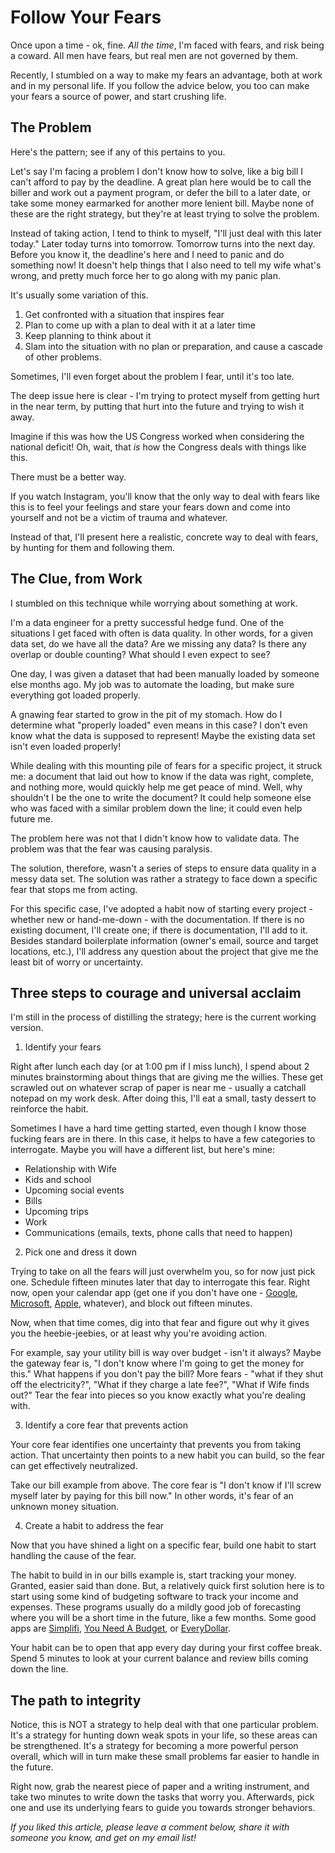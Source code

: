 Follow Your Fears
=================

Once upon a time - ok, fine.  _All the time_, I'm faced with fears, and risk being a coward.  All men have fears, but real men are not governed by them.

Recently, I stumbled on a way to make my fears an advantage, both at work and in my personal life.  If you follow the advice below, you too can make your fears a source of power, and start crushing life.

## The Problem

Here's the pattern; see if any of this pertains to you.

Let's say I'm facing a problem I don't know how to solve, like a big bill I can't afford to pay by the deadline.  A great plan here would be to call the biller and work out a payment program, or defer the bill to a later date, or take some money earmarked for another more lenient bill.  Maybe none of these are the right strategy, but they're at least trying to solve the problem.

Instead of taking action, I tend to think to myself, "I'll just deal with this later today."  Later today turns into tomorrow.  Tomorrow turns into the next day.  Before you know it, the deadline's here and I need to panic and do something now!  It doesn't help things that I also need to tell my wife what's wrong, and pretty much force her to go along with my panic plan.

It's usually some variation of this.

1. Get confronted with a situation that inspires fear
2. Plan to come up with a plan to deal with it at a later time
3. Keep planning to think about it
4. Slam into the situation with no plan or preparation, and cause a cascade of other problems.

Sometimes, I'll even forget about the problem I fear, until it's too late.

The deep issue here is clear - I'm trying to protect myself from getting hurt in the near term, by putting that hurt into the future and trying to wish it away.

Imagine if this was how the US Congress worked when considering the national deficit!  Oh, wait, that _is_ how the Congress deals with things like this.

There must be a better way.

If you watch Instagram, you'll know that the only way to deal with fears like this is to feel your feelings and stare your fears down and come into yourself and not be a victim of trauma and whatever.

Instead of that, I'll present here a realistic, concrete way to deal with fears, by hunting for them and following them.

## The Clue, from Work

I stumbled on this technique while worrying about something at work.

I'm a data engineer for a pretty successful hedge fund.  One of the situations I get faced with often is data quality.  In other words, for a given data set, do we have all the data?  Are we missing any data?  Is there any overlap or double counting?  What should I even expect to see?

One day, I was given a dataset that had been manually loaded by someone else months ago.  My job was to automate the loading, but make sure everything got loaded properly.

A gnawing fear started to grow in the pit of my stomach.  How do I determine what "properly loaded" even means in this case?  I don't even know what the data is supposed to represent!  Maybe the existing data set isn't even loaded properly!

While dealing with this mounting pile of fears for a specific project, it struck me:  a document that laid out how to know if the data was right, complete, and nothing more, would quickly help me get peace of mind.  Well, why shouldn't I be the one to write the document?  It could help someone else who was faced with a similar problem down the line; it could even help future me.

The problem here was not that I didn't know how to validate data.  The problem was that the fear was causing paralysis.

The solution, therefore, wasn't a series of steps to ensure data quality in a messy data set.  The solution was rather a strategy to face down a specific fear that stops me from acting.

For this specific case, I've adopted a habit now of starting every project - whether new or hand-me-down - with the documentation.  If there is no existing document, I'll create one; if there is documentation, I'll add to it.  Besides standard boilerplate information (owner's email, source and target locations, etc.), I'll address any question about the project that give me the least bit of worry or uncertainty.

## Three steps to courage and universal acclaim

I'm still in the process of distilling the strategy; here is the current working version.

1. Identify your fears

Right after lunch each day (or at 1:00 pm if I miss lunch), I spend about 2 minutes brainstorming about things that are giving me the willies.  These get scrawled out on whatever scrap of paper is near me - usually a catchall notepad on my work desk.  After doing this, I'll eat a small, tasty dessert to reinforce the habit.

Sometimes I have a hard time getting started, even though I know those fucking fears are in there.  In this case, it helps to have a few categories to interrogate.  Maybe you will have a different list, but here's mine:

- Relationship with Wife
- Kids and school
- Upcoming social events
- Bills
- Upcoming trips
- Work
- Communications (emails, texts, phone calls that need to happen)

2. Pick one and dress it down

Trying to take on all the fears will just overwhelm you, so for now just pick one.  Schedule fifteen minutes later that day to interrogate this fear.  Right now, open your calendar app (get one if you don't have one - [Google](https://calendar.google.com/), [Microsoft](https://www.microsoft.com/en-us/microsoft-365/outlook/email-and-calendar-software-microsoft-outlook), [Apple](https://www.icloud.com/calendar/), whatever), and block out fifteen minutes.

Now, when that time comes, dig into that fear and figure out why it gives you the heebie-jeebies, or at least why you're avoiding action.

For example, say your utility bill is way over budget - isn't it always?  Maybe the gateway fear is, "I don't know where I'm going to get the money for this."  What happens if you don't pay the bill?  More fears - "what if they shut off the electricity?", "What if they charge a late fee?", "What if Wife finds out?"  Tear the fear into pieces so you know exactly what you're dealing with.

3. Identify a core fear that prevents action

Your core fear identifies one uncertainty that prevents you from taking action.  That uncertainty then points to a new habit you can build, so the fear can get effectively neutralized.

Take our bill example from above.  The core fear is "I don't know if I'll screw myself later by paying for this bill now."  In other words, it's fear of an unknown money situation.

4. Create a habit to address the fear

Now that you have shined a light on a specific fear, build one habit to start handling the cause of the fear.  

The habit to build in in our bills example is, start tracking your money.  Granted, easier said than done.  But, a relatively quick first solution here is to start using some kind of budgeting software to track your income and expenses.  These programs usually do a mildly good job of forecasting where you will be a short time in the future, like a few months.  Some good apps are [Simplifi](https://app.simplifimoney.com/), [You Need A Budget](https://www.ynab.com/), or [EveryDollar](https://www.ramseysolutions.com/ramseyplus/everydollar).

Your habit can be to open that app every day during your first coffee break.  Spend 5 minutes to look at your current balance and review bills coming down the line.

## The path to integrity

Notice, this is NOT a strategy to help deal with that one particular problem.  It's a strategy for hunting down weak spots in your life, so these areas can be strengthened.  It's a strategy for becoming a more powerful person overall, which will in turn make these small problems far easier to handle in the future.

Right now, grab the nearest piece of paper and a writing instrument, and take two minutes to write down the tasks that worry you.  Afterwards, pick one and use its underlying fears to guide you towards stronger behaviors.

_If you liked this article, please leave a comment below, share it with someone you know, and get on my email list!_

